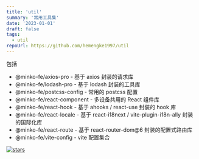 ```yaml
---
title: 'util'
summary: '常用工具集'
date: '2023-01-01'
draft: false
tags:
  - util
repoUrl: https://github.com/hemengke1997/util
---
```


包括

- @minko-fe/axios-pro - 基于 axios 封装的请求库
- @minko-fe/lodash-pro - 基于 lodash 封装的工具库
- @minko-fe/postcss-config - 常用的 postcss 配置
- @minko-fe/react-component - 多设备共用的 React 组件库
- @minko-fe/react-hook - 基于 ahooks / react-use 封装的 hook 库
- @minko-fe/react-locale - 基于 react-i18next / vite-plugin-i18n-ally 封装的国际化库
- @minko-fe/react-route - 基于 react-router-dom@6 封装的配置式路由库
- @minko-fe/vite-config - vite 配置集合

[![stars](https://img.shields.io/github/stars/hemengke1997/util.svg?style=social&label=Stars)](https://github.com/hemengke1997/util)
